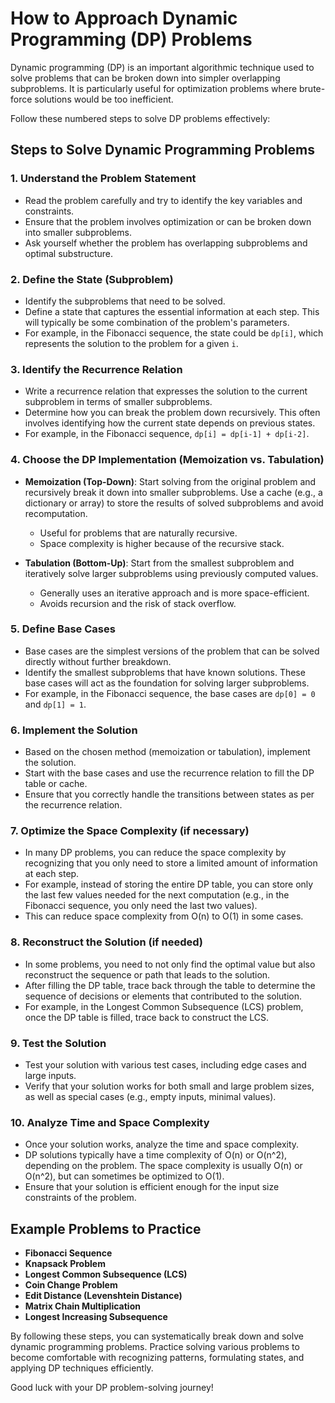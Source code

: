 # How to Approach Dynamic Programming (DP) Problems

Dynamic programming (DP) is an important algorithmic technique used to solve problems that can be broken down into simpler overlapping subproblems. It is particularly useful for optimization problems where brute-force solutions would be too inefficient. 

Follow these numbered steps to solve DP problems effectively:

## Steps to Solve Dynamic Programming Problems

### 1. **Understand the Problem Statement**
   - Read the problem carefully and try to identify the key variables and constraints. 
   - Ensure that the problem involves optimization or can be broken down into smaller subproblems.
   - Ask yourself whether the problem has overlapping subproblems and optimal substructure.

### 2. **Define the State (Subproblem)**
   - Identify the subproblems that need to be solved.
   - Define a state that captures the essential information at each step. This will typically be some combination of the problem's parameters.
   - For example, in the Fibonacci sequence, the state could be `dp[i]`, which represents the solution to the problem for a given `i`.

### 3. **Identify the Recurrence Relation**
   - Write a recurrence relation that expresses the solution to the current subproblem in terms of smaller subproblems.
   - Determine how you can break the problem down recursively. This often involves identifying how the current state depends on previous states.
   - For example, in the Fibonacci sequence, `dp[i] = dp[i-1] + dp[i-2]`.

### 4. **Choose the DP Implementation (Memoization vs. Tabulation)**
   - **Memoization (Top-Down)**: Start solving from the original problem and recursively break it down into smaller subproblems. Use a cache (e.g., a dictionary or array) to store the results of solved subproblems and avoid recomputation.
     - Useful for problems that are naturally recursive.
     - Space complexity is higher because of the recursive stack.
   
   - **Tabulation (Bottom-Up)**: Start from the smallest subproblem and iteratively solve larger subproblems using previously computed values.
     - Generally uses an iterative approach and is more space-efficient.
     - Avoids recursion and the risk of stack overflow.

### 5. **Define Base Cases**
   - Base cases are the simplest versions of the problem that can be solved directly without further breakdown.
   - Identify the smallest subproblems that have known solutions. These base cases will act as the foundation for solving larger subproblems.
   - For example, in the Fibonacci sequence, the base cases are `dp[0] = 0` and `dp[1] = 1`.

### 6. **Implement the Solution**
   - Based on the chosen method (memoization or tabulation), implement the solution.
   - Start with the base cases and use the recurrence relation to fill the DP table or cache.
   - Ensure that you correctly handle the transitions between states as per the recurrence relation.

### 7. **Optimize the Space Complexity (if necessary)**
   - In many DP problems, you can reduce the space complexity by recognizing that you only need to store a limited amount of information at each step.
   - For example, instead of storing the entire DP table, you can store only the last few values needed for the next computation (e.g., in the Fibonacci sequence, you only need the last two values).
   - This can reduce space complexity from O(n) to O(1) in some cases.

### 8. **Reconstruct the Solution (if needed)**
   - In some problems, you need to not only find the optimal value but also reconstruct the sequence or path that leads to the solution.
   - After filling the DP table, trace back through the table to determine the sequence of decisions or elements that contributed to the solution.
   - For example, in the Longest Common Subsequence (LCS) problem, once the DP table is filled, trace back to construct the LCS.

### 9. **Test the Solution**
   - Test your solution with various test cases, including edge cases and large inputs.
   - Verify that your solution works for both small and large problem sizes, as well as special cases (e.g., empty inputs, minimal values).

### 10. **Analyze Time and Space Complexity**
   - Once your solution works, analyze the time and space complexity.
   - DP solutions typically have a time complexity of O(n) or O(n^2), depending on the problem. The space complexity is usually O(n) or O(n^2), but can sometimes be optimized to O(1).
   - Ensure that your solution is efficient enough for the input size constraints of the problem.

## Example Problems to Practice

- **Fibonacci Sequence**
- **Knapsack Problem**
- **Longest Common Subsequence (LCS)**
- **Coin Change Problem**
- **Edit Distance (Levenshtein Distance)**
- **Matrix Chain Multiplication**
- **Longest Increasing Subsequence**

By following these steps, you can systematically break down and solve dynamic programming problems. Practice solving various problems to become comfortable with recognizing patterns, formulating states, and applying DP techniques efficiently.

Good luck with your DP problem-solving journey!
